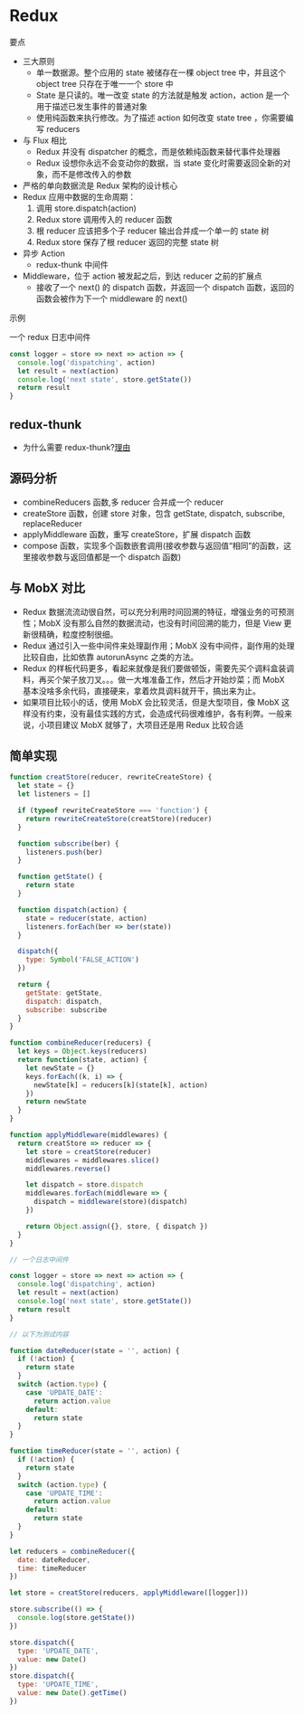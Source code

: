 # Redux

要点

- 三大原则
  - 单一数据源。整个应用的 state 被储存在一棵 object tree 中，并且这个 object tree 只存在于唯一一个 store 中
  - State 是只读的。唯一改变 state 的方法就是触发 action，action 是一个用于描述已发生事件的普通对象
  - 使用纯函数来执行修改。为了描述 action 如何改变 state tree ，你需要编写 reducers
- 与 Flux 相比
  - Redux 并没有 dispatcher 的概念，而是依赖纯函数来替代事件处理器
  - Redux 设想你永远不会变动你的数据，当 state 变化时需要返回全新的对象，而不是修改传入的参数
- 严格的单向数据流是 Redux 架构的设计核心
- Redux 应用中数据的生命周期：
  1. 调用 store.dispatch(action)
  2. Redux store 调用传入的 reducer 函数
  3. 根 reducer 应该把多个子 reducer 输出合并成一个单一的 state 树
  4. Redux store 保存了根 reducer 返回的完整 state 树
- 异步 Action
  - redux-thunk 中间件
- Middleware，位于 action 被发起之后，到达 reducer 之前的扩展点
  - 接收了一个 next() 的 dispatch 函数，并返回一个 dispatch 函数，返回的函数会被作为下一个 middleware 的 next()

示例

一个 redux 日志中间件

```js
const logger = store => next => action => {
  console.log('dispatching', action)
  let result = next(action)
  console.log('next state', store.getState())
  return result
}
```

## redux-thunk

- 为什么需要 redux-thunk?[理由](https://stackoverflow.com/questions/35411423/how-to-dispatch-a-redux-action-with-a-timeout/35415559#35415559)

## 源码分析

- combineReducers 函数,多 reducer 合并成一个 reducer
- createStore 函数，创建 store 对象，包含 getState, dispatch, subscribe, replaceReducer
- applyMiddleware 函数，重写 createStore，扩展 dispatch 函数
- compose 函数，实现多个函数嵌套调用(接收参数与返回值“相同”的函数，这里接收参数与返回值都是一个 dispatch 函数)

## 与 MobX 对比

- Redux 数据流流动很自然，可以充分利用时间回溯的特征，增强业务的可预测性；MobX 没有那么自然的数据流动，也没有时间回溯的能力，但是 View 更新很精确，粒度控制很细。
- Redux 通过引入一些中间件来处理副作用；MobX 没有中间件，副作用的处理比较自由，比如依靠 autorunAsync 之类的方法。
- Redux 的样板代码更多，看起来就像是我们要做顿饭，需要先买个调料盒装调料，再买个架子放刀叉。。。做一大堆准备工作，然后才开始炒菜；而 MobX 基本没啥多余代码，直接硬来，拿着炊具调料就开干，搞出来为止。
- 如果项目比较小的话，使用 MobX 会比较灵活，但是大型项目，像 MobX 这样没有约束，没有最佳实践的方式，会造成代码很难维护，各有利弊。一般来说，小项目建议 MobX 就够了，大项目还是用 Redux 比较合适

## 简单实现

```js
function creatStore(reducer, rewriteCreateStore) {
  let state = {}
  let listeners = []

  if (typeof rewriteCreateStore === 'function') {
    return rewriteCreateStore(creatStore)(reducer)
  }

  function subscribe(ber) {
    listeners.push(ber)
  }

  function getState() {
    return state
  }

  function dispatch(action) {
    state = reducer(state, action)
    listeners.forEach(ber => ber(state))
  }

  dispatch({
    type: Symbol('FALSE_ACTION')
  })

  return {
    getState: getState,
    dispatch: dispatch,
    subscribe: subscribe
  }
}

function combineReducer(reducers) {
  let keys = Object.keys(reducers)
  return function(state, action) {
    let newState = {}
    keys.forEach((k, i) => {
      newState[k] = reducers[k](state[k], action)
    })
    return newState
  }
}

function applyMiddleware(middlewares) {
  return creatStore => reducer => {
    let store = creatStore(reducer)
    middlewares = middlewares.slice()
    middlewares.reverse()

    let dispatch = store.dispatch
    middlewares.forEach(middleware => {
      dispatch = middleware(store)(dispatch)
    })

    return Object.assign({}, store, { dispatch })
  }
}

// 一个日志中间件

const logger = store => next => action => {
  console.log('dispatching', action)
  let result = next(action)
  console.log('next state', store.getState())
  return result
}

// 以下为测试内容

function dateReducer(state = '', action) {
  if (!action) {
    return state
  }
  switch (action.type) {
    case 'UPDATE_DATE':
      return action.value
    default:
      return state
  }
}

function timeReducer(state = '', action) {
  if (!action) {
    return state
  }
  switch (action.type) {
    case 'UPDATE_TIME':
      return action.value
    default:
      return state
  }
}

let reducers = combineReducer({
  date: dateReducer,
  time: timeReducer
})

let store = creatStore(reducers, applyMiddleware([logger]))

store.subscribe(() => {
  console.log(store.getState())
})

store.dispatch({
  type: 'UPDATE_DATE',
  value: new Date()
})
store.dispatch({
  type: 'UPDATE_TIME',
  value: new Date().getTime()
})
```
